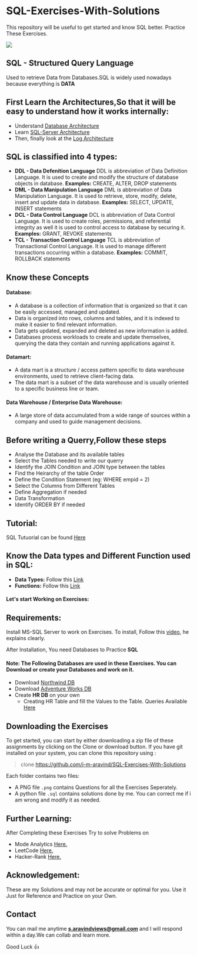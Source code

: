 # SQL-Exercises-With-Solutions
This repository will be useful to get started and know SQL better. Practice These Exercises.

![](https://github.com/i-m-aravind/SQL-Exercises-With-Solutions/blob/master/SQL%20icon.jpg)

## SQL - Structured Query Language

Used to retrieve Data from Databases.SQL is widely used nowadays because everything is **DATA**

## First Learn the Architectures,So that it will be easy to understand how it works internally:

- Understand [Database Architecture](https://www.w3schools.in/dbms/database-architecture/)
- Learn [SQL-Server Architecture](https://www.guru99.com/sql-server-architecture.html)
- Then, finally look at the [Log Architecture](https://www.sqlshack.com/sql-server-transaction-log-architecture/)

## SQL is classified into 4 types:

- **DDL - Data Defenition Language**
	  DDL is abbreviation of Data Definition Language. It is used to create and modify the structure of database objects in database.
    **Examples:** CREATE, ALTER, DROP statements
- **DML - Data Manipulation Language**
	  DML is abbreviation of Data Manipulation Language. It is used to retrieve, store, modify, delete, insert and update data in database.
	  **Examples:** SELECT, UPDATE, INSERT statements
- **DCL - Data Control Language**
	  DCL is abbreviation of Data Control Language. It is used to create roles, permissions, and referential integrity as well it is used     to control access to database by securing it.
    **Examples:** GRANT, REVOKE statements
- **TCL - Transaction Control Language**
    TCL is abbreviation of Transactional Control Language. It is used to manage different transactions occurring within a database.
    **Examples:** COMMIT, ROLLBACK statements

## Know these Concepts
	
#### Database:
- A database is a collection of information that is organized so that it can be easily accessed, managed and updated.
- Data is organized into rows, columns and tables, and it is indexed to make it easier to find relevant information. 
- Data gets updated, expanded and deleted as new information is added. 
- Databases process workloads to create and update themselves, querying the data they contain and running applications against it.

#### Datamart: 
- A data mart is a structure / access pattern specific to data warehouse environments, used to retrieve client-facing data. 
- The data mart is a subset of the data warehouse and is usually oriented to a specific business line or team.

#### Data Warehouse / Enterprise Data Warehouse:
- A large store of data accumulated from a wide range of sources within a company and used to guide management decisions.
	
## Before writing a Querry,Follow these steps

-	Analyse the Database and its available tables
-	Select the Tables needed to write our querry
-	Identify the JOIN Condition and JOIN type between the tables
-	Find the Heirarchy of the table Order
-	Define the Condition Statement (eg: WHERE empid = 2)
-	Select the Columns from Different Tables
-	Define Aggregation if needed
-	Data Transformation 
-	Identify ORDER BY if needed

## Tutorial: 
SQL Tutuorial can be found [Here](https://www.w3schools.com/sql/)

## Know the Data types and Different Function used in SQL:
	
- **Data Types:** Follow this [Link](https://www.w3schools.com/sql/sql_datatypes.asp)
- **Functions:** Follow this [Link](https://www.w3schools.com/sql/sql_ref_sqlserver.asp)

#### Let's start Working on Exercises:

## Requirements:
Install MS-SQL Server to work on Exercises. To install, Follow this [video](https://www.youtube.com/watch?v=vng0P8Gfx2g), he explains clearly.

After Installation, You need Databases to Practice **SQL**

#### Note: The Following Databases are used in these Exercises. You can Download or create your Databases and work on it.

- Download [Northwind DB](https://www.microsoft.com/en-in/download/details.aspx?id=23654) 
- Download [Adventure Works DB](https://www.microsoft.com/en-us/download/details.aspx?id=49502)
- Create **HR DB** on your own 
  - Creating HR Table and fill the Values to the Table. Queries Available [Here](https://github.com/i-m-aravind/SQL-Exercises-With-Solutions/tree/master/HR-DB)

## Downloading the Exercises
To get started, you can start by either downloading a zip file of these assignments by clicking on the Clone or download button. If you have git installed on your system, you can clone this repository using :

> clone https://github.com/i-m-aravind/SQL-Exercises-With-Solutions

Each folder contains two files:
- A PNG file `.png` contains Questions for all the Exercises Seperately.
- A python file `.sql` contains solutions done by me. You can correct me if i am wrong and modify it as needed.

## Further Learning:
After Completing these Exercises Try to solve Problems on
- Mode Analytics [Here.](https://mode.com/)
- LeetCode [Here.](https://leetcode.com/problemset/database/)
- Hacker-Rank [Here.](https://www.hackerrank.com/domains/sql)

## Acknowledgement:
These are my Solutions and may not be accurate or optimal for you. Use it Just for Reference and Practice on your Own.

## Contact
You can mail me anytime **s.aravindviews@gmail.com** and I will respond within a day.We can collab and learn more.

Good Luck :thumbsup:
